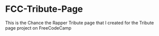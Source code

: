 # FCC-Tribute-Page
This is the Chance the Rapper Tribute page that I created for the Tribute page project on FreeCodeCamp
